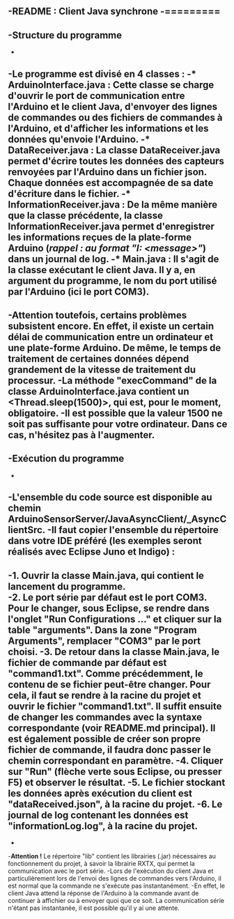 -README : Client Java synchrone
-=========
-
-Structure du programme
-------
-
-Le programme est divisé en 4 classes : 
-* __ArduinoInterface.java :__ Cette classe se charge d'ouvrir le port de communication entre l'Arduino et le client Java, d'envoyer des lignes de commandes ou des fichiers de commandes à l'Arduino, et d'afficher les informations et les données qu'envoie l'Arduino. 
-* __DataReceiver.java :__ La classe DataReceiver.java permet d'écrire toutes les données des capteurs renvoyées par l'Arduino dans un fichier json. Chaque données est accompagnée de sa date d'écriture dans le fichier. 
-* __InformationReceiver.java :__ De la même manière que la classe précédente, la classe InformationReceiver.java permet d'enregistrer les informations reçues de la plate-forme Arduino (_rappel : au format "I: &lt;message>"_) dans un journal de log.
-* __Main.java :__ Il s'agit de la classe exécutant le client Java. Il y a, en argument du programme, le nom du port utilisé par l'Arduino (ici le port COM3). 
-
-Attention toutefois, certains problèmes subsistent encore. En effet, il existe un certain délai de communication entre un ordinateur et une plate-forme Arduino. De même, le temps de traitement de certaines données dépend grandement de la vitesse de traitement du processur. 
-La méthode "execCommand" de la classe ArduinoInterface.java contient un &lt;Thread.sleep(1500)>, qui est, pour le moment, obligatoire. 
-Il est possible que la valeur 1500 ne soit pas suffisante pour votre ordinateur. Dans ce cas, n'hésitez pas à l'augmenter. 
-
-Exécution du programme 
--------
-
-L'ensemble du code source est disponible au chemin ArduinoSensorServer/JavaAsyncClient/_AsyncClientSrc. 
-Il faut copier l'ensemble du répertoire dans votre IDE préféré (les exemples seront réalisés avec Eclipse Juno et Indigo) : 
-
-1. Ouvrir la classe Main.java, qui contient le lancement du programme.  
-2. Le port série par défaut est le port COM3. Pour le changer, sous Eclipse, se rendre dans l'onglet "Run Configurations ..." et cliquer sur la table "arguments". Dans la zone "Program Arguments", remplacer "COM3" par le port choisi. 
-3. De retour dans la classe Main.java, le fichier de commande par défaut est "command1.txt". Comme précédemment, le contenu de se fichier peut-être changer. Pour cela, il faut se rendre à la racine du projet et ouvrir le fichier "command1.txt". Il suffit ensuite de changer les commandes avec la syntaxe correspondante (voir README.md principal). Il est également possible de créer son propre fichier de commande, il faudra donc passer le chemin correspondant en paramètre. 
-4. Cliquer sur "Run" (flèche verte sous Eclipse, ou presser F5) et observer le résultat. 
-5. Le fichier stockant les données après exécution du client est "dataReceived.json", à la racine du projet.
-6. Le journal de log contenant les données est "informationLog.log", à la racine du projet. 
-
-
-__Attention !__ Le répertoire "lib" contient les librairies (.jar) nécessaires au fonctionnement du projet, à savoir la librairie RXTX, qui permet la communication avec le port série. 
-Lors de l'exécution du client Java et particulièrement lors de l'envoi des lignes de commandes vers l'Arduino, il est normal que la commande ne s'exécute pas instantanément. 
-En effet, le client Java attend la réponse de l'Arduino à la commande avant de continuer à affichier ou à envoyer quoi que ce soit. La communication série n'étant pas instantanée, il est possible qu'il y ai une attente. 
